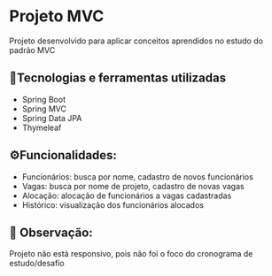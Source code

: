 # Projeto MVC

Projeto desenvolvido para aplicar conceitos aprendidos no estudo do padrão MVC

## 🔧Tecnologias e ferramentas utilizadas
- Spring Boot
- Spring MVC
- Spring Data JPA
- Thymeleaf

## ⚙️Funcionalidades:
- Funcionários: busca por nome, cadastro de novos funcionários
- Vagas: busca por nome de projeto, cadastro de novas vagas
- Alocação: alocação de funcionários a vagas cadastradas
- Histórico: visualização dos funcionários alocados

## 💬 Observação: <br>
Projeto não está responsivo, pois não foi o foco do cronograma de estudo/desafio
